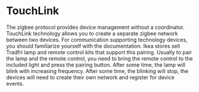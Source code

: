 # TouchLink
The zigbee protocol provides device management without a coordinator. TouchLink technology allows you to create a separate zigbee network between two devices. For communication supporting technology devices, you should familiarize yourself with the documentation. Ikea stores sell Tradfri lamp and remote control kits that support this pairing. Usually to pair the lamp and the remote control, you need to bring the remote control to the included light and press the pairing button. After some time, the lamp will blink with increasing frequency. After some time, the blinking will stop, the devices will need to create their own network and register for device events.
